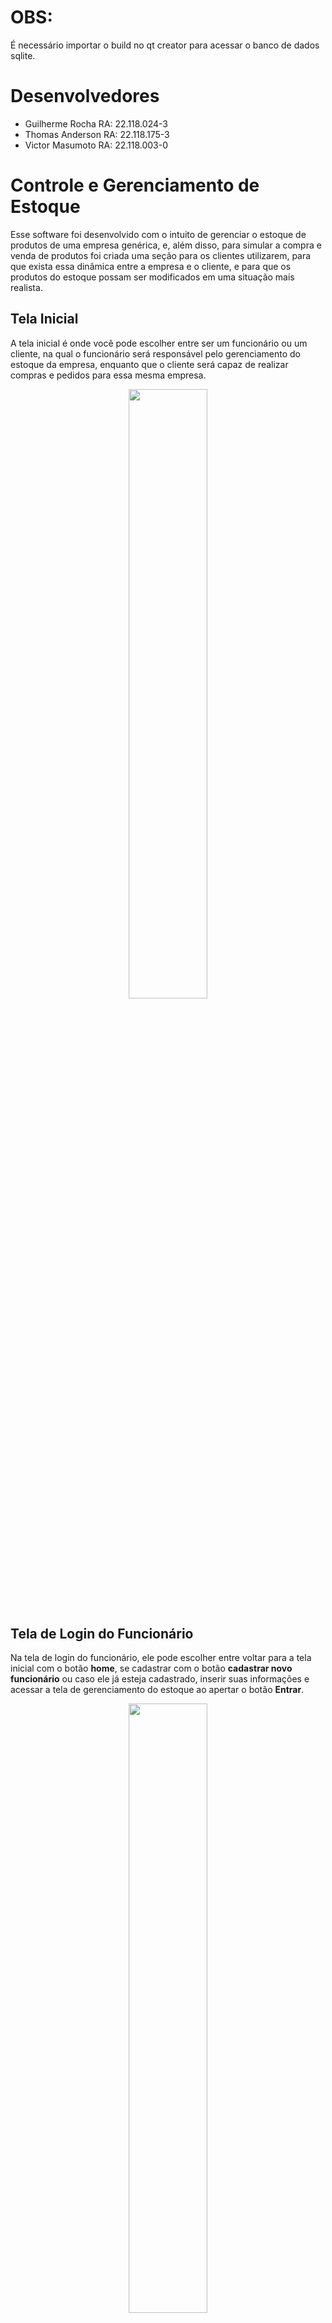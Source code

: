 # OBS:
  É necessário importar o build no qt creator para acessar o banco de dados sqlite.
# Desenvolvedores
- Guilherme Rocha RA: 22.118.024-3
- Thomas Anderson RA: 22.118.175-3
- Victor Masumoto RA: 22.118.003-0

# Controle e Gerenciamento de Estoque
 
  Esse software foi desenvolvido com o intuito de gerenciar o estoque de produtos de uma empresa genérica, e, além disso, para simular a compra e venda de produtos foi criada uma seção para os clientes utilizarem, para que exista essa dinâmica entre a empresa e o cliente, e para que os produtos do estoque possam ser modificados em uma situação mais realista.

## Tela Inicial

  A tela inicial é onde você pode escolher entre ser um funcionário ou um cliente, na qual o funcionário será responsável pelo gerenciamento do estoque da empresa, enquanto que o cliente será capaz de realizar compras e pedidos para essa mesma empresa.
  
<p align="center">
  <img width="50%" height="50%"  src="inventory_images/tela_inicial.png">
</p>

##  Tela de Login do Funcionário
  
  Na tela de login do funcionário, ele pode escolher entre voltar para a tela inicial com o botão <b>home</b>, se cadastrar com o botão <b>cadastrar novo funcionário</b> ou caso ele já esteja cadastrado, inserir suas informações e acessar a tela de gerenciamento do estoque ao apertar o botão <b> Entrar</b>.

<p align="center">
  <img width="50%" height="50%"  src="inventory_images/login_funcionario.png">
</p>

## Tela de Cadastro de Funcionário

  Aqui é onde o funcionário realizará seu cadastro para fazer login no sistema, no entanto, é necessário que ele realize o preenchimento de cada campo de forma correta, sem deixar campos em branco, ou insuficientes, como podemos ver nas imagens a seguir:

<p  align="center">
  <img alt="imagem" width="50%" height="50%"  src="inventory_images/cadastro_funcionario_verificação1.png">
  <img alt="imagem" width="50%" height="50%"  src="inventory_images/cadastro_funcionario_verificação2.png">
</p>

  Na primeira imagem, se o funcionário pressionar o botão de cadastrar, aparecerá todos os erros relacionado aos campos que ele precisa preencher. Já na segunda imagem, após preencher os campos, existem dois casos especiais relacionados ao login e a senha, no caso do login, não pode existir mais de um login com o mesmo nome, enquanto que no caso da senha, ela precisa ter pelo menos 8 characteres e, obviamente, ambos os campos da senha e confirmar senha devem ser iguais.

### Processo de Login do Funcionário

  Quando o funcionário já está cadastro e for realizar o login no sistema, essa tela também é responsável por verificar duas variaveis, primeiro o nome de usuário, que como podemos ver na imagem abaixo, apresenta um erro caso o funcionário digite um nome de login que não foi cadastrado:

<p align="center">
  <img alt="imagem" width="50%" height="50%"  src="inventory_images/login_func_usuario.png">
</p>

  E caso o usuário exista, porém a senha está errada, ele apresenta uma mensagem de erro:

<p  align="center">
  <img alt="imagem" width="50%" height="50%"  src="inventory_images/login_func_senha.png">
</p>

## Tela de Gerenciamento de Estoque

  Como é possível ver na imagem abaixo, a tela de cadastro está dividida em 4 abas: Cadastrar Produtos, Remover Produtos, Lista de Compras e Pedidos, cada qual com sua função específica que será explicada adiante. 

<p  align="center">
  <img alt="imagem" width="60%" height="60%"  src="inventory_images/gerenciador_estoque.png">
</p>

### Aba Cadastrar Produtos
  
  Nessa aba é realizado o cadastro dos produtos do estoque, na qual é necessário preencher os campos mostrados na imagem e, caso contrário, é mostrado uma mensagem de erro. No caso dos campos que se referem a quantidade, o software automáticamente impede que a quantidade máxima seja maior que a quantidade atual, assim como impede que a quantidade mínima seja maior que a quantidade atual.

<p  align="center">
  <img alt="imagem" width="60%" height="60%"  src="inventory_images/cadastro_produto_verificação.png">
</p>

  Como é possível editar o id do produto, normalmente isso poderia erros como o que foi expressado na imagem abaixo:

<p  align="center">
  <img alt="imagem" width="60%" height="60%"  src="inventory_images/cadastro_produto_erro.png">
</p>

  No entanto, foi adicionado um botão para buscar pelo primeiro ID disponível para cadastrar um produto, assim o funcionário pode utilizar o padrão de ID que quiser, mas caso esqueça em algum momento, ele pode utilizar o botão para buscar o primeiro ID desocupado.
  
<p  align="center">
  <img alt="imagem" width="60%" height="60%"  src="inventory_images/cadastro_produto_botao_disponivel.png">
</p>

### Aba Remover Produtos

  Nessa aba é onde pode ser realizado o processo de listagem dos produtos, assim como a exclusão dos mesmos.

<p  align="center">
  <img alt="imagem" width="60%" height="60%"  src="inventory_images/remover_produto.png">
</p>

  Para pesquisar por um produto, basta digitar seu nome no campo <b>Pesquisar Produto</b> e pressionar o botão <b>Pesquisar</b>.

<p  align="center">
  <img alt="imagem" width="60%" height="60%"  src="inventory_images/remover_produto_pesquisar.png">
</p>

  Para listar todos os produtos, basta pressionar o botão <b>Listar todos os produtos</b>.

<p  align="center">
  <img alt="imagem" width="60%" height="60%"  src="inventory_images/remover_produto_listar.png">
</p>

E para excluir um produto, é só selecionar ele clicando em cima, e então apertar o botão <b>Excluir</b>, como mostra a imagem abaixo:

<p  align="center">
  <img alt="imagem" width="60%" height="60%"  src="inventory_images/remover_produto_excluir.png">
</p>

E assim, o produto é excluído do banco de dados e, consequentemente, da listagem.

<p  align="center">
  <img alt="imagem" width="60%" height="60%"  src="inventory_images/remover_produto_excluir2.png">
</p>

### Aba Lista de Compras

  Essa aba é responsável por mostrar a lista de produtos em ordem de prioridade de compra, logo, ele mostra quais são os itens que precisam ser repostos no estoque, fazendo uma relação entre a quantidade atual e a quantidade mínima que foi estabelecidade no seu cadastro, e que eventualmente é atualizada quando um cliente faz um pedido.

<p  align="center">
  <img alt="imagem" width="60%" height="60%"  src="inventory_images/tela_lista_prioridade.png">
</p>

  Essa lista então é enviada com os itens que precisam ser repostos ao pressionar o botão <b>Repor Estoque</b>, para que então sejá realizado o processo de reposição dos itens (que será detalhado na seção sobre o processo de compra e reposição).

### Aba Pedidos

  Aqui é realizado uma listagem em ordem de prioridade de todos pedidos feitos pelos clientes, na qual a ordem de prioridade é relacionada a ordem que os pedidos foram realizados.

<p  align="center">
  <img alt="imagem" width="60%" height="60%"  src="inventory_images/tela_pedidos.png">
</p>

## Tela de Login do Cliente

  Essa tela é utilizada para o cliente realizar seu login e acessar a interface que simula as compras de produtos da empresa, na qual existe a opção dele realizar um cadastro, caso ele não tenha, ao pressionar o texto <b>Sem cadastro? Clique Aqui!</b>, ou então acessar o sistema após preencher corretamente os campos com seus dados e pressionar o botão <b>Entra</b>.

<p  align="center">
  <img alt="imagem" width="60%" height="60%"  src="inventory_images/login_cliente.png">
</p>

## Tela de Cadastro do Cliente

  É aqui onde o cliente podera se cadastrar para poder logar no sistema. Existe algumas diferenças em relação aos dados exigidos em comparação com a tela de cadastro de funcionários, mas como o processo de verificação é o mesmo, não existe a necessidade de apresentá-lo aqui.
  
<p  align="center">
  <img alt="imagem" width="60%" height="60%"  src="inventory_images/cadastro_cliente.png">
</p>

### Processo de Login do Cliente
  
  Como o processo de login do cliente é o mesmo que do funcionário, não existe a necessidade de mostrá-lo aqui.
  
## Tela de Gerenciamento de Compras do Cliente

  Essa tela foi criada com o intuito de simular o processo de compra de um cliente, para que então o gerenciamento de estoque possa ser realizado de uma forma mais realistíca. Essa tela foi dividida em 3 abas: Produtos, Cesta de Compras e Status dos Pedidos, cada qual com sua funcionalidade.
  
<p  align="center">
  <img alt="imagem" width="60%" height="60%"  src="inventory_images/cliente_tela_inicial.png">
</p>

### Aba Produtos

  Assim como na aba remover produtos da tela de gerenciamento de estoque, é possível pesquisar um produto pelo nome, assim como listar todos os produtos. Além disso, é nessa aba que o cliente selecionará os itens que ele deseja adicionar a sua lista de compras, na qual ele só precisa selecionar o produto, digitar a quantidade desejada, que automaticamente limita para a quantidade atual do estoque, e assim manda-los para a sua cesta de compras ao pressionar o botão <b>Adicionar produto a cesta de compras</b>.

<p  align="center">
  <img alt="imagem" width="60%" height="60%"  src="inventory_images/cliente_tela_inicial_adicionar.png">
</p>

  E dessa forma a quantidade adiciona a cesta é subtraída da lista atual:

<p  align="center">
  <img alt="imagem" width="60%" height="60%"  src="inventory_images/cliente_tela_inicial_adicionar2.png">
</p>

### Aba Cesta de Compras

  Nessa aba é mostrado todos os itens que foram escolhidos para serem comprados: 
  
<p  align="center">
  <img alt="imagem" width="60%" height="60%"  src="inventory_images/cliente_cesta1.png">
</p>

E então efetuar a confirmação da compra por meio do botão <b> Confirmar Pedido de Compras</b>, que efetivamente subtrai do banco a quantidade de cada produto que foi pedido, para que os itens sejam reservados e prontos para realizar a entrega:

<p  align="center">
  <img alt="imagem" width="60%" height="60%"  src="inventory_images/cliente_cesta_confirmar.png">
</p>

Mas caso o cliente se arrependa, ele pode excluir os produtos que não deseja comprar ao selecionar um produto e pressionar o botão <b>Excluir Pedido</b>:

<p  align="center">
  <img alt="imagem" width="60%" height="60%"  src="inventory_images/cliente_cesta_excluir.png">
</p>

Para que então sejam "repostos" na aba produtos.

<p  align="center">
  <img alt="imagem" width="60%" height="60%"  src="inventory_images/cliente_cesta_excluir2.png">
</p>

### Aba Status dos Pedidos

  Nessa aba é mostrado todos os pedidos realizados pelo cliente e o status de cada um deles, que somente será modificado após a confirmação do funcionário na tela de gerenciamento de estoque.
  
<p  align="center">
  <img alt="imagem" width="60%" height="60%"  src="inventory_images/tela_entrega1.png">
</p>

### Processo de Entrega

  Para que a entrega seja efetivamente realizada, um funcionário precisa aprová-la na aba <b>Pedidos</b> na <b>Tela de Gerenciar Estoque</b> para que o pedido seja enviado através do botão <b>Enviar Pedido</b>.
  
<p  align="center">
  <img alt="imagem" width="60%" height="60%"  src="inventory_images/tela_pedidos.png">
</p>

  E assim entregar o pedido ao cliente, mudando o status do seu pedido para entregado:

<p  align="center">
  <img alt="imagem" width="60%" height="60%"  src="inventory_images/tela_pedido_entregue.png">
</p>

